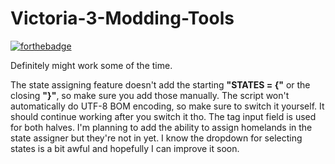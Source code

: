 # Victoria-3-Modding-Tools
[![forthebadge](https://forthebadge.com/images/badges/works-on-my-machine.svg)](https://forthebadge.com)

Definitely might work some of the time.

The state assigning feature doesn't add the starting **"STATES = {"** or the closing **"}"**, so make sure you add those manually. The script won't automatically do UTF-8 BOM encoding, so make sure to switch it yourself. It should continue working after you switch it tho. The tag input field is used for both halves. I'm planning to add the ability to assign homelands in the state assigner but they're not in yet. I know the dropdown for selecting states is a bit awful and hopefully I can improve it soon.
